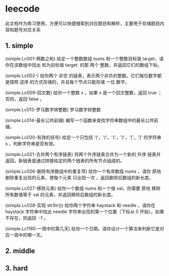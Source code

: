 # leecode

此文档作为练习使用，方便可以快捷搜索到对应题目和解析，主要用于存储题目内容和题号对应关系
## 1. simple

(simple.Lc001-两数之和) 给定一个整数数组 nums 和一个整数目标值 target，请你在该数组中找出 和为目标值 target  的那 两个 整数，并返回它们的数组下标。

(simple.Lc002-) 给你两个 非空 的链表，表示两个非负的整数。它们每位数字都是按照 逆序 的方式存储的，并且每个节点只能存储 一位 数字。

(simple.Lc009-回文数) 给你一个整数 x ，如果 x 是一个回文整数，返回 true ；否则，返回 false 。

(simple.Lc013-罗马数字转整数) 罗马数字转整数

(simple.Lc014-最长公共前缀) 编写一个函数来查找字符串数组中的最长公共前缀。

(simple.Lc020-有效的括号) 给定一个只包括 '('，')'，'{'，'}'，'\['，']' 的字符串 s ，判断字符串是否有效。

(simple.Lc021-合并两个有序链表) 将两个升序链表合并为一个新的 升序 链表并返回。新链表是通过拼接给定的两个链表的所有节点组成的。

(simple.Lc026-删除有序数组中的重复项) 给你一个有序数组 nums ，请你 原地 删除重复出现的元素，使每个元素 只出现一次 ，返回删除后数组的新长度。

(simple.Lc027-移除元素) 给你一个数组 nums 和一个值 val，你需要 原地 移除所有数值等于 val 的元素，并返回移除后数组的新长度。

(simple.Lc028-实现 strStr()) 给你两个字符串 haystack 和 needle ，请你在 haystack 字符串中找出 needle 字符串出现的第一个位置（下标从 0 开始）。如果不存在，则返回  -1 。

(simple.Lc1185-一周中的第几天) 给你一个日期，请你设计一个算法来判断它是对应一周中的哪一天。






## 2. middle





## 3. hard